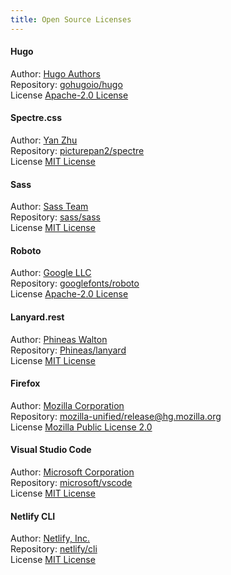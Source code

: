 ```yaml
---
title: Open Source Licenses
---
```

#### Hugo

<i class="far fa-user fa-fw"></i> Author: [Hugo Authors](https://github.com/gohugoio/hugo/graphs/contributors)  
<i class="fas fa-book fa-fw"></i> Repository: [gohugoio/hugo](https://github.com/gohugoio/hugo)  
<i class="fas fa-balance-scale fa-fw"></i> License [Apache-2.0 License](https://github.com/gohugoio/hugo/blob/master/LICENSE)

#### Spectre.css

<i class="far fa-user fa-fw"></i> Author: [Yan Zhu](https://github.com/picturepan2)  
<i class="fas fa-book fa-fw"></i> Repository: [picturepan2/spectre](https://github.com/picturepan2/spectre)  
<i class="fas fa-balance-scale fa-fw"></i> License [MIT License](https://github.com/picturepan2/spectre/blob/master/LICENSE)

#### Sass

<i class="far fa-user fa-fw"></i> Author: [Sass Team](https://github.com/sass)  
<i class="fas fa-book fa-fw"></i> Repository: [sass/sass](https://github.com/sass/sass)  
<i class="fas fa-balance-scale fa-fw"></i> License [MIT License](https://github.com/sass/dart-sass/blob/master/LICENSE)

#### Roboto

<i class="far fa-user fa-fw"></i> Author: [Google LLC](https://github.com/googlefonts)  
<i class="fas fa-book fa-fw"></i> Repository: [googlefonts/roboto](https://github.com/googlefonts/roboto)  
<i class="fas fa-balance-scale fa-fw"></i> License [Apache-2.0 License](https://github.com/googlefonts/roboto/blob/main/LICENSE)

#### Lanyard.rest
<i class="far fa-user fa-fw"></i> Author: [Phineas Walton](https://phineas.io/)  
<i class="fas fa-book fa-fw"></i> Repository: [Phineas/lanyard](https://github.com/Phineas/lanyard)  
<i class="fas fa-balance-scale fa-fw"></i> License [MIT License](https://github.com/Phineas/lanyard/blob/main/LICENSE)
#### Firefox

<i class="far fa-user fa-fw"></i> Author: [Mozilla Corporation](https://mozilla.com)  
<i class="fas fa-book fa-fw"></i> Repository: [mozilla-unified/release@hg.mozilla.org](https://hg.mozilla.org/mozilla-unified)  
<i class="fas fa-balance-scale fa-fw"></i> License [Mozilla Public License 2.0](https://www.mozilla.org/en-US/MPL/2.0/)

#### Visual Studio Code

<i class="far fa-user fa-fw"></i> Author: [Microsoft Corporation](https://github.com/microsoft/)  
<i class="fas fa-book fa-fw"></i> Repository: [microsoft/vscode](https://github.com/microsoft/vscode/)  
<i class="fas fa-balance-scale fa-fw"></i> License [MIT License](https://github.com/microsoft/vscode/blob/main/LICENSE.txt)

#### Netlify CLI

<i class="far fa-user fa-fw"></i> Author: [Netlify, Inc.](https://github.com/netlify)  
<i class="fas fa-book fa-fw"></i> Repository: [netlify/cli](https://github.com/netlify/cli)  
<i class="fas fa-balance-scale fa-fw"></i> License [MIT License](https://github.com/netlify/cli/blob/main/LICENSE)

